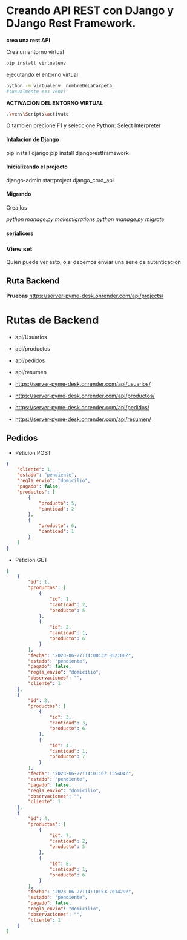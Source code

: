 # Creando API REST con DJango y DJango Rest Framework.

**crea una rest API**

Crea un entorno virtual

```bash
pip install virtualenv
```

ejecutando el entorno virtual

```bash
python -m virtualenv _nombreDeLaCarpeta_
#(usualmente ess venv)
```

**ACTIVACION DEL ENTORNO VIRTUAL**

```bash
.\venv\Scripts\activate
```

O tambien precione F1 y seleccione Python: Select Interpreter

#### Intalacion de Django

pip install django
pip install djangorestframework

#### Inicializando el projecto

django-admin startproject django_crud_api .

#### Migrando

Crea los

_python manage.py makemigrations_
_python manage.py migrate_

#### serialicers

### View set

Quien puede ver esto, o si debemos enviar una serie de autenticacion

## Ruta Backend

**Pruebas** https://server-pyme-desk.onrender.com/api/projects/

# Rutas de Backend

- api/Usuarios
- api/productos
- api/pedidos
- api/resumen

- https://server-pyme-desk.onrender.com/api/usuarios/
- https://server-pyme-desk.onrender.com/api/productos/
- https://server-pyme-desk.onrender.com/api/pedidos/
- https://server-pyme-desk.onrender.com/api/resumen/

## Pedidos

- Peticion POST

```json
{
	"cliente": 1,
	"estado": "pendiente",
	"regla_envio": "domicilio",
	"pagado": false,
	"productos": [
		{
			"producto": 5,
			"cantidad": 2
		},
		{
			"producto": 6,
			"cantidad": 1
		}
	]
}
```

- Peticion GET

```json
[
	{
		"id": 1,
		"productos": [
			{
				"id": 1,
				"cantidad": 2,
				"producto": 5
			},
			{
				"id": 2,
				"cantidad": 1,
				"producto": 6
			}
		],
		"fecha": "2023-06-27T14:00:32.852100Z",
		"estado": "pendiente",
		"pagado": false,
		"regla_envio": "domicilio",
		"observaciones": "",
		"cliente": 1
	},
	{
		"id": 2,
		"productos": [
			{
				"id": 3,
				"cantidad": 3,
				"producto": 6
			},
			{
				"id": 4,
				"cantidad": 1,
				"producto": 7
			}
		],
		"fecha": "2023-06-27T14:01:07.155404Z",
		"estado": "pendiente",
		"pagado": false,
		"regla_envio": "domicilio",
		"observaciones": "",
		"cliente": 1
	},
	{
		"id": 4,
		"productos": [
			{
				"id": 7,
				"cantidad": 2,
				"producto": 5
			},
			{
				"id": 8,
				"cantidad": 1,
				"producto": 6
			}
		],
		"fecha": "2023-06-27T14:10:53.701429Z",
		"estado": "pendiente",
		"pagado": false,
		"regla_envio": "domicilio",
		"observaciones": "",
		"cliente": 1
	}
]
```
